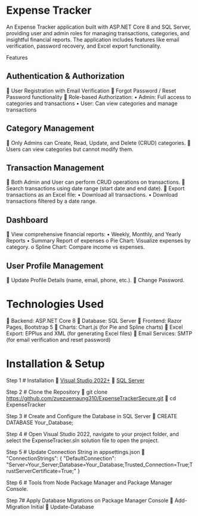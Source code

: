 # Expense Tracker
An Expense Tracker application built with ASP.NET Core 8 and SQL Server, providing user and admin roles for managing transactions, categories, and insightful financial reports. The application includes features like email verification, password recovery, and Excel export functionality.

Features
## Authentication & Authorization
	User Registration with Email Verification
	Forgot Password / Reset Password functionality
	Role-based Authorization:
•	Admin: Full access to categories and transactions
•	User: Can view categories and manage transactions

## Category Management
	Only Admins can Create, Read, Update, and Delete (CRUD) categories.
	Users can view categories but cannot modify them.

## Transaction Management
	Both Admin and User can perform CRUD operations on transactions.
	Search transactions using date range (start date and end date).
	Export transactions as an Excel file:
•	Download all transactions.
•	Download transactions filtered by a date range.

## Dashboard
	View comprehensive financial reports:
•	Weekly, Monthly, and Yearly Reports
•	Summary Report of expenses
o	Pie Chart: Visualize expenses by category.
o	Spline Chart: Compare income vs expenses.

## User Profile Management
	Update Profile Details (name, email, phone, etc.).
	Change Password.
# Technologies Used

	Backend: ASP.NET Core 8
	Database: SQL Server
	Frontend: Razor Pages, Bootstrap 5
	Charts: Chart.js (for Pie and Spline charts)
	Excel Export: EPPlus and XML (for generating Excel files)
	Email Services: SMTP (for email verification and reset password)

# Installation & Setup

Step 1 # Installation
	[Visual Studio 2022+](https://visualstudio.microsoft.com/)
	[SQL Server](https://www.microsoft.com/en-us/sql-server/)

Step 2 # Clone the Repository
	git clone https://github.com/zuezuemaung310/ExpenseTrackerSecure.git
	cd ExpenseTracker

Step 3 # Create and Configure the Database in SQL Server
	CREATE DATABASE Your_Database;

Step 4 # Open Visual Studio 2022, navigate to your project folder, and select the ExpenseTracker.sln solution file to open the project.

Step 5 # Update Connection String in appsettings.json
	"ConnectionStrings": {
    "DefaultConnection": "Server=Your_Server;Database=Your_Database;Trusted_Connection=True;TrustServerCertificate=True;"
                 }

Step 6 # Tools from Node Package Manager and Package Manager Console.

Step 7# Apply Database Migrations on Package Manager Console
	Add-Migration Initial
	Update-Database





